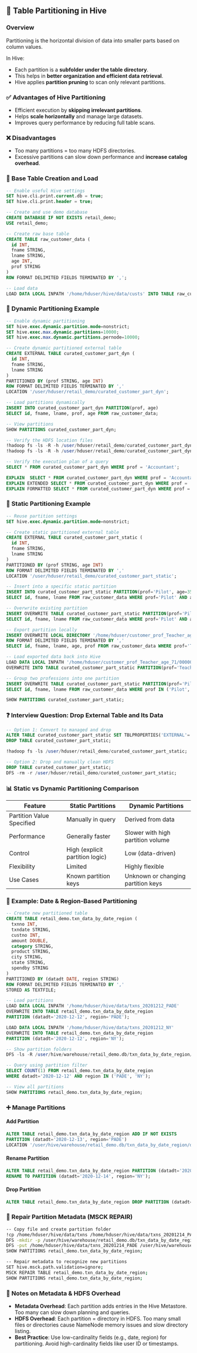 
## 🧩 Table Partitioning in Hive

### Overview

Partitioning is the horizontal division of data into smaller parts based on column values.

In Hive:

* Each partition is a **subfolder under the table directory**.
* This helps in **better organization and efficient data retrieval**.
* Hive applies **partition pruning** to scan only relevant partitions.



### ✅ Advantages of Hive Partitioning

* Efficient execution by **skipping irrelevant partitions**.
* Helps **scale horizontally** and manage large datasets.
* Improves query performance by reducing full table scans.


### ❌ Disadvantages

* Too many partitions = too many HDFS directories.
* Excessive partitions can slow down performance and **increase catalog overhead**.



### 📘 Base Table Creation and Load

```sql
-- Enable useful Hive settings
SET hive.cli.print.current.db = true;
SET hive.cli.print.header = true;

-- Create and use demo database
CREATE DATABASE IF NOT EXISTS retail_demo;
USE retail_demo;

-- Create raw base table
CREATE TABLE raw_customer_data (
  id INT,
  fname STRING,
  lname STRING,
  age INT,
  prof STRING
)
ROW FORMAT DELIMITED FIELDS TERMINATED BY ',';

-- Load data
LOAD DATA LOCAL INPATH '/home/hduser/hive/data/custs' INTO TABLE raw_customer_data;
```



### 🔁 Dynamic Partitioning Example

```sql
-- Enable dynamic partitioning
SET hive.exec.dynamic.partition.mode=nonstrict;
SET hive.exec.max.dynamic.partitions=10000;
SET hive.exec.max.dynamic.partitions.pernode=10000;

-- Create dynamic partitioned external table
CREATE EXTERNAL TABLE curated_customer_part_dyn (
  id INT,
  fname STRING,
  lname STRING
)
PARTITIONED BY (prof STRING, age INT)
ROW FORMAT DELIMITED FIELDS TERMINATED BY ','
LOCATION '/user/hduser/retail_demo/curated_customer_part_dyn';

-- Load partitions dynamically
INSERT INTO curated_customer_part_dyn PARTITION(prof, age)
SELECT id, fname, lname, prof, age FROM raw_customer_data;

-- View partitions
SHOW PARTITIONS curated_customer_part_dyn;

-- Verify the HDFS location files
!hadoop fs -ls -R -h /user/hduser/retail_demo/curated_customer_part_dyn;
!hadoop fs -ls -R -h /user/hduser/retail_demo/curated_customer_part_dyn/prof=Writer/age=57/000000_0;

-- Verify the execution plan of a query
SELECT * FROM curated_customer_part_dyn WHERE prof = 'Accountant';

EXPLAIN  SELECT * FROM curated_customer_part_dyn WHERE prof = 'Accountant';
EXPLAIN EXTENDED SELECT * FROM curated_customer_part_dyn WHERE prof = 'Accountant';
EXPLAIN FORMATTED SELECT * FROM curated_customer_part_dyn WHERE prof = 'Accountant';

```


### 📘 Static Partitioning Example

```sql
-- Reuse partition settings
SET hive.exec.dynamic.partition.mode=nonstrict;

-- Create static partitioned external table
CREATE EXTERNAL TABLE curated_customer_part_static (
  id INT,
  fname STRING,
  lname STRING
)
PARTITIONED BY (prof STRING, age INT)
ROW FORMAT DELIMITED FIELDS TERMINATED BY ','
LOCATION '/user/hduser/retail_demo/curated_customer_part_static';

-- Insert into a specific static partition
INSERT INTO curated_customer_part_static PARTITION(prof='Pilot', age=35)
SELECT id, fname, lname FROM raw_customer_data WHERE prof='Pilot' AND age=35;

-- Overwrite existing partition
INSERT OVERWRITE TABLE curated_customer_part_static PARTITION(prof='Pilot', age=35)
SELECT id, fname, lname FROM raw_customer_data WHERE prof='Pilot' AND age=35;

-- Export partition locally
INSERT OVERWRITE LOCAL DIRECTORY '/home/hduser/customer_prof_Teacher_age_71'
ROW FORMAT DELIMITED FIELDS TERMINATED BY ','
SELECT id, fname, lname, age, prof FROM raw_customer_data WHERE prof='Teacher' AND age=71;

-- Load exported data back into Hive
LOAD DATA LOCAL INPATH '/home/hduser/customer_prof_Teacher_age_71/000000_0'
OVERWRITE INTO TABLE curated_customer_part_static PARTITION(prof='Teacher', age=71);

-- Group two professions into one partition
INSERT OVERWRITE TABLE curated_customer_part_static PARTITION(prof='Pilot_Teacher', age=50)
SELECT id, fname, lname FROM raw_customer_data WHERE prof IN ('Pilot','Teacher') AND age=50;

SHOW PARTITIONS curated_customer_part_static;
```


### ❓ Interview Question: Drop External Table and Its Data

```sql
-- Option 1: Convert to managed and drop
ALTER TABLE curated_customer_part_static SET TBLPROPERTIES('EXTERNAL'='FALSE');
DROP TABLE curated_customer_part_static;

!hadoop fs -ls /user/hduser/retail_demo/curated_customer_part_static;

-- Option 2: Drop and manually clean HDFS
DROP TABLE curated_customer_part_static;
DFS -rm -r /user/hduser/retail_demo/curated_customer_part_static;
```


### 📊 Static vs Dynamic Partitioning Comparison

| Feature                   | Static Partitions               | Dynamic Partitions                 |
| ------------------------- | ------------------------------- | ---------------------------------- |
| Partition Value Specified | Manually in query               | Derived from data                  |
| Performance               | Generally faster                | Slower with high partition volume  |
| Control                   | High (explicit partition logic) | Low (data-driven)                  |
| Flexibility               | Limited                         | Highly flexible                    |
| Use Cases                 | Known partition keys            | Unknown or changing partition keys |


### 🧰 Example: Date & Region-Based Partitioning

```sql
-- Create new partitioned table
CREATE TABLE retail_demo.txn_data_by_date_region (
  txnno INT,
  txndate STRING,
  custno INT,
  amount DOUBLE,
  category STRING,
  product STRING,
  city STRING,
  state STRING,
  spendby STRING
)
PARTITIONED BY (datadt DATE, region STRING)
ROW FORMAT DELIMITED FIELDS TERMINATED BY ','
STORED AS TEXTFILE;

-- Load partitions
LOAD DATA LOCAL INPATH '/home/hduser/hive/data/txns_20201212_PADE'
OVERWRITE INTO TABLE retail_demo.txn_data_by_date_region
PARTITION (datadt='2020-12-12', region='PADE');

LOAD DATA LOCAL INPATH '/home/hduser/hive/data/txns_20201212_NY'
OVERWRITE INTO TABLE retail_demo.txn_data_by_date_region
PARTITION (datadt='2020-12-12', region='NY');

-- Show partition folders
DFS -ls -R /user/hive/warehouse/retail_demo.db/txn_data_by_date_region/datadt=2020-12-12/;

-- Query using partition filter
SELECT COUNT(1) FROM retail_demo.txn_data_by_date_region
WHERE datadt='2020-12-12' AND region IN ('PADE', 'NY');

-- View all partitions
SHOW PARTITIONS retail_demo.txn_data_by_date_region;
```


### ➕ Manage Partitions

#### Add Partition

```sql
ALTER TABLE retail_demo.txn_data_by_date_region ADD IF NOT EXISTS
PARTITION (datadt='2020-12-13', region='PADE')
LOCATION '/user/hive/warehouse/retail_demo.db/txn_data_by_date_region/datadt=2020-12-13/region=PADE/';
```

#### Rename Partition

```sql
ALTER TABLE retail_demo.txn_data_by_date_region PARTITION (datadt='2020-12-13', region='PADE')
RENAME TO PARTITION (datadt='2020-12-14', region='NY');
```

#### Drop Partition

```sql
ALTER TABLE retail_demo.txn_data_by_date_region DROP PARTITION (datadt='2020-12-14', region='NY');
```


### 🔄 Repair Partition Metadata (MSCK REPAIR)

```bash
-- Copy file and create partition folder
!cp /home/hduser/hive/data/txns /home/hduser/hive/data/txns_20201214_PADE
DFS -mkdir -p /user/hive/warehouse/retail_demo.db/txn_data_by_date_region/datadt=2020-12-14/region=PADE/
DFS -put /home/hduser/hive/data/txns_20201214_PADE /user/hive/warehouse/retail_demo.db/txn_data_by_date_region/datadt=2020-12-14/region=PADE/
SHOW PARTITIONS retail_demo.txn_data_by_date_region;

-- Repair metadata to recognize new partitions
SET hive.msck.path.validation=ignore;
MSCK REPAIR TABLE retail_demo.txn_data_by_date_region;
SHOW PARTITIONS retail_demo.txn_data_by_date_region;
```

### 🔎 Notes on Metadata & HDFS Overhead

* **Metadata Overhead**: Each partition adds entries in the Hive Metastore. Too many can slow down planning and queries.
* **HDFS Overhead**: Each partition = directory in HDFS. Too many small files or directories cause NameNode memory issues and slow directory listing.
* **Best Practice**: Use low-cardinality fields (e.g., date, region) for partitioning. Avoid high-cardinality fields like user ID or timestamps.


